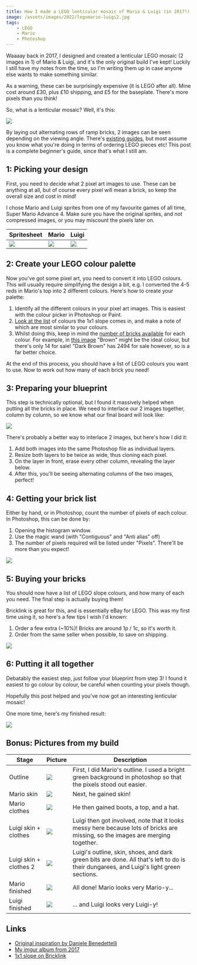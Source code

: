 ```yaml
---
title: How I made a LEGO lenticular mosaic of Mario & Luigi (in 2017!)
image: /assets/images/2022/legomario-luigi2.jpg
tags:
    - LEGO
    - Mario
    - Photoshop
---
```


Waaaay back in 2017, I designed and created a lenticular LEGO mosaic (2 images in 1) of Mario & Luigi, and it's the only original build I've kept! Luckily I still have my notes from the time, so I'm writing them up in case anyone else wants to make something similar.

As a warning, these can be surprisingly expensive (it is LEGO after all). Mine cost around £30, plus £10 shipping, and £5 for the baseplate. There's more pixels than you think! 

So, what is a lenticular mosaic? Well, it's this:

![](/assets/images/2022/legomario.gif)

By laying out alternating rows of ramp bricks, 2 images can be seen depending on the viewing angle. There's [existing guides](https://www.instructables.com/Lenticular-Lego/), but most assume you know what you're doing in terms of ordering LEGO pieces etc! This post is a complete beginner's guide, since that's what I still am.

## 1: Picking your design

First, you need to decide what 2 pixel art images to use. These can be anything at all, but of course every pixel will mean a brick, so keep the overall size and cost in mind! 

I chose Mario and Luigi sprites from one of my favourite games of all time, Super Mario Advance 4. Make sure you have the original sprites, and not compressed images, or you may miscount the pixels later on.

| Spritesheet | Mario | Luigi |
| -- | -- | -- |
[![](/assets/images/2022/legomario-sprites-thumbnail.png)](/assets/images/2022/legomario-sprites.png) | ![](/assets/images/2022/legomario-mario.png) | ![](/assets/images/2022/legomario-luigi.png) |

## 2: Create your LEGO colour palette

Now you've got some pixel art, you need to convert it into LEGO colours. This will usually require simplifying the design a bit, e.g. I converted the 4-5 reds in Mario's top into 2 different colours. Here's how to create your palette:

1. Identify all the different colours in your pixel art images. This is easiest with the colour picker in Photoshop or Paint.
2. [Look at the list](https://www.bricklink.com/catalogColors.asp?itemType=P&itemNo=54200&v=2) of colours the 1x1 slope comes in, and make a note of which are most similar to your colours.
3. Whilst doing this, keep in mind the [number of bricks available](https://www.bricklink.com/v2/catalog/catalogitem.page?P=54200#T=C&C=74) for each colour. For example, in [this image](/assets/images/2022/legomario-colours.png) "Brown" might be the ideal colour, but there's only 14 for sale! "Dark Brown" has 2494 for sale however, so is a far better choice.

At the end of this process, you should have a list of LEGO colours you want to use. Now to work out how many of each brick you need!

## 3: Preparing your blueprint

This step is technically optional, but I found it massively helped when putting all the bricks in place. We need to interlace our 2 images together, column by column, so we know what our final board will look like:

![](/assets/images/2022/legomario-interlaced.png)

There's probably a better way to interlace 2 images, but here's how I did it:

1. Add both images into the same Photoshop file as individual layers.
2. Resize both layers to be twice as wide, thus cloning each pixel.
3. On the layer in front, erase every other column, revealing the layer below.
4. After this, you'll be seeing alternating columns of the two images, perfect!

## 4: Getting your brick list

Either by hand, or in Photoshop, count the number of pixels of each colour. In Photoshop, this can be done by:

1. Opening the histogram window.
2. Use the magic wand (with "Contiguous" and "Anti alias" off)
3. The number of pixels required will be listed under "Pixels". There'll be more than you expect!

![](/assets/images/2022/legomario-histogram.png)

## 5: Buying your bricks

You should now have a list of LEGO slope colours, and how many of each you need. The final step is actually buying them!

Bricklink is great for this, and is essentially eBay for LEGO. This was my first time using it, so here's a few tips I wish I'd known:

1. Order a few extra (~10%)! Bricks are around 1p / 1c, so it's worth it.
2. Order from the same seller when possible, to save on shipping. 

![](/assets/images/2022/legomario-bricklink.png)

## 6: Putting it all together

Debatably the easiest step, just follow your blueprint from step 3! I found it easiest to go colour by colour, be careful when counting your pixels though.

Hopefully this post helped and you've now got an interesting lenticular mosaic! 

One more time, here's my finished result:

![](/assets/images/2022/legomario.gif)

## Bonus: Pictures from my build

| Stage | Picture | Description |
| -- | -- | -- |
| Outline | [![](/assets/images/2022/legomario-outline-thumbnail.jpg)](/assets/images/2022/legomario-outline.jpg) | First, I did Mario's outline. I used a bright green background in photoshop so that the pixels stood out easier. |
| Mario skin | [![](/assets/images/2022/legomario-skin-thumbnail.jpg)](/assets/images/2022/legomario-skin.jpg) | Next, he gained skin! |
| Mario clothes | [![](/assets/images/2022/legomario-clothes-thumbnail.jpg)](/assets/images/2022/legomario-clothes.jpg) | He then gained boots, a top, and a hat. |
| Luigi skin + clothes | [![](/assets/images/2022/legomario-luigi1-thumbnail.jpg)](/assets/images/2022/legomario-luigi1.jpg) | Luigi then got involved, note that it looks messy here because lots of bricks are missing, so the images are merging together. |
| Luigi skin + clothes 2 | [![](/assets/images/2022/legomario-luigi2-thumbnail.jpg)](/assets/images/2022/legomario-luigi2.jpg) | Luigi's outline, skin, shoes, and dark green bits are done. All that's left to do is their dungarees, and Luigi's light green sections. |
| Mario finished | [![](/assets/images/2022/legomario-finished1-thumbnail.jpg)](/assets/images/2022/legomario-finished1.jpg) | All done! Mario looks very Mario-y... |
| Luigi finished | [![](/assets/images/2022/legomario-finished2-thumbnail.jpg)](/assets/images/2022/legomario-finished2.jpg) | ... and Luigi looks very Luigi-y! |

## Links

* [Original inspiration by Daniele Benedettelli](https://robotics.benedettelli.com/lego-lenticular-mosaic/)
* [My imgur album from 2017](https://imgur.com/gallery/GI8Cs)
* [1x1 slope on Bricklink](https://www.bricklink.com/v2/catalog/catalogitem.page?P=54200#T=C&C=74)

